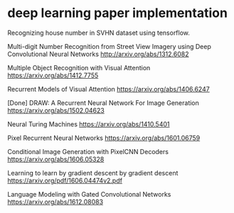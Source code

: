 # deep learning paper implementation
Recognizing house number in SVHN dataset using tensorflow. 

Multi-digit Number Recognition from Street View Imagery using Deep Convolutional Neural Networks
http://arxiv.org/abs/1312.6082

Multiple Object Recognition with Visual Attention
https://arxiv.org/abs/1412.7755

Recurrent Models of Visual Attention
https://arxiv.org/abs/1406.6247

[Done] DRAW: A Recurrent Neural Network For Image Generation
https://arxiv.org/abs/1502.04623

Neural Turing Machines
https://arxiv.org/abs/1410.5401

Pixel Recurrent Neural Networks
https://arxiv.org/abs/1601.06759

Conditional Image Generation with PixelCNN Decoders
https://arxiv.org/abs/1606.05328

Learning to learn by gradient descent by gradient descent
https://arxiv.org/pdf/1606.04474v2.pdf

Language Modeling with Gated Convolutional Networks
https://arxiv.org/abs/1612.08083
